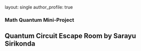 layout: single
author_profile: true

### Math Quantum Mini-Project 
## **Quantum Circuit Escape Room by Sarayu Sirikonda**
